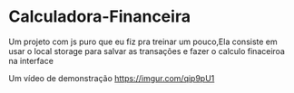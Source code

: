 # Calculadora-Financeira
Um projeto com js puro que eu fiz pra treinar um pouco,Ela consiste em usar o local storage para salvar as transações e fazer o calculo finaceiroa na interface

Um vídeo de demonstração
https://imgur.com/qip9pU1

